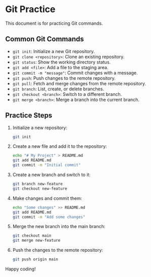 # Git Practice

This document is for practicing Git commands.

## Common Git Commands

- `git init`: Initialize a new Git repository.
- `git clone <repository>`: Clone an existing repository.
- `git status`: Show the working directory status.
- `git add <file>`: Add a file to the staging area.
- `git commit -m "message"`: Commit changes with a message.
- `git push`: Push changes to the remote repository.
- `git pull`: Fetch and merge changes from the remote repository.
- `git branch`: List, create, or delete branches.
- `git checkout <branch>`: Switch to a different branch.
- `git merge <branch>`: Merge a branch into the current branch.

## Practice Steps

1. Initialize a new repository:
    ```sh
    git init
    ```

2. Create a new file and add it to the repository:
    ```sh
    echo "# My Project" > README.md
    git add README.md
    git commit -m "Initial commit"
    ```

3. Create a new branch and switch to it:
    ```sh
    git branch new-feature
    git checkout new-feature
    ```

4. Make changes and commit them:
    ```sh
    echo "Some changes" >> README.md
    git add README.md
    git commit -m "Add some changes"
    ```

5. Merge the new branch into the main branch:
    ```sh
    git checkout main
    git merge new-feature
    ```

6. Push the changes to the remote repository:
    ```sh
    git push origin main
    ```

Happy coding! 
